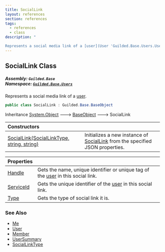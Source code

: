 ```yaml
---
title: SocialLink
layout: references
section: references
tags:
  - references
  - class
description: "

Represents a social media link of a [user](User 'Guilded.Base.Users.User')."
---
```


## SocialLink Class
##### **Assembly:** `Guilded.Base`<br/>**Namespace:** [`Guilded.Base.Users`](Guilded.Base.Users 'Guilded.Base.Users')

Represents a social media link of a [user](User 'Guilded.Base.Users.User').

```csharp
public class SocialLink : Guilded.Base.BaseObject
```

Inheritance [System.Object](https://docs.microsoft.com/en-us/dotnet/api/System.Object 'System.Object') &#129106; [BaseObject](BaseObject 'Guilded.Base.BaseObject') &#129106; SocialLink

| Constructors | |
| :--- | :--- |
| [SocialLink(SocialLinkType, string, string)](SocialLink.SocialLink(SocialLinkType,string,string) 'Guilded.Base.Users.SocialLink.SocialLink(Guilded.Base.Users.SocialLinkType, string, string)') | Initializes a new instance of [SocialLink](SocialLink 'Guilded.Base.Users.SocialLink') from the specified JSON properties. |

| Properties | |
| :--- | :--- |
| [Handle](SocialLink.Handle 'Guilded.Base.Users.SocialLink.Handle') | Gets the name, unique identifier or unique tag of the [user](User 'Guilded.Base.Users.User') in this social link. |
| [ServiceId](SocialLink.ServiceId 'Guilded.Base.Users.SocialLink.ServiceId') | Gets the unique identifier of the [user](User 'Guilded.Base.Users.User') in this social link. |
| [Type](SocialLink.Type 'Guilded.Base.Users.SocialLink.Type') | Gets the type of social link it is. |

### See Also
- [Me](Me 'Guilded.Base.Users.Me')
- [User](User 'Guilded.Base.Users.User')
- [Member](Member 'Guilded.Base.Servers.Member')
- [UserSummary](UserSummary 'Guilded.Base.Users.UserSummary')
- [SocialLinkType](SocialLinkType 'Guilded.Base.Users.SocialLinkType')